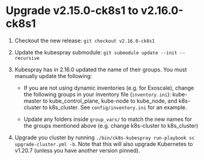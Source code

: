 # Upgrade v2.15.0-ck8s1 to v2.16.0-ck8s1

1. Checkout the new release: `git checkout v2.16.0-ck8s1`

1. Update the kubespray submodule: `git submodule update --init --recursive`

1. Kubespray has in 2.16.0 updated the name of their groups.
    You must manually update the following:

    - If you are not using dynamic inventories (e.g. for Exoscale), change the following groups in your inventory file (`inventory.ini`): kube-master to kube_control_plane, kube-node to kube_node, and k8s-cluster to k8s_cluster.
    See `config/inventory.ini` for an example.

    - Update any folders inside `group_vars/` to match the new names for the groups mentioned above (e.g. change k8s-cluster to k8s_cluster)

1. Upgrade you cluster by running `./bin/ck8s-kubespray run-playbook sc upgrade-cluster.yml -b`.
    Note that this will also upgrade Kubernetes to v1.20.7 (unless you have another version pinned).
